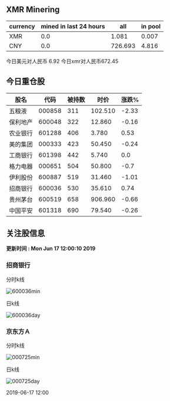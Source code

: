 ## XMR Minering

|currency|mined in last 24 hours|all|in pool|
|---|---|---|---|
|XMR|0.0|1.081|0.007|
|CNY|0.0|726.693|4.816|

今日美元对人民币 6.92	今日xmr对人民币672.45


## 今日重仓股 

|股名|代码|被持数|时价|涨跌%|
|---|---|---|---|---|
|五粮液|000858|311|102.510|-2.33|
|保利地产|600048|322|12.860|-0.16|
|农业银行|601288|406|3.780|0.53|
|美的集团|000333|423|50.450|-0.24|
|工商银行|601398|442|5.740|0.0|
|格力电器|000651|504|50.800|-0.7|
|伊利股份|600887|519|31.460|-1.01|
|招商银行|600036|530|35.610|0.74|
|贵州茅台|600519|658|906.960|-0.66|
|中国平安|601318|690|79.540|-0.26|

## 关注股信息
**更新时间 : Mon Jun 17 12:00:10 2019**
### 招商银行 
分时k线

![600036min](http://image.sinajs.cn/newchart/min/n/sh600036.gif)

日k线

![600036day](http://image.sinajs.cn/newchart/daily/n/sh600036.gif)

### 京东方Ａ 
分时k线

![000725min](http://image.sinajs.cn/newchart/min/n/sz000725.gif)

日k线

![000725day](http://image.sinajs.cn/newchart/daily/n/sz000725.gif)

2019-06-17 12:00